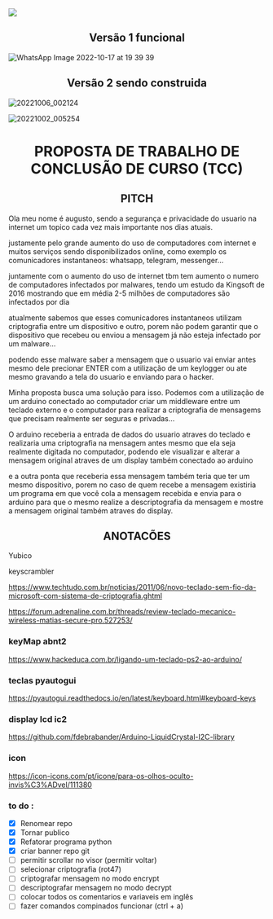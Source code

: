 <img align="center" src="https://user-images.githubusercontent.com/32443720/173478468-a98c009d-7497-412f-b76c-0ee08abb41a4.png"/>

<h2 align="center">Versão 1 funcional</h2>

![WhatsApp Image 2022-10-17 at 19 39 39](https://user-images.githubusercontent.com/32443720/196297172-9dbef4b7-01c0-4d2c-a54f-4283fcf06066.jpeg)

<h2 align="center">Versão 2 sendo construida</h2>

![20221006_002124](https://user-images.githubusercontent.com/32443720/196296975-0958eafe-7150-4eb9-bbb1-8e1962529ded.jpg)

![20221002_005254](https://user-images.githubusercontent.com/32443720/196297288-4ea1ee3e-e428-42bd-89d1-8bbc81499b90.jpg)



<h1 align="center">PROPOSTA DE TRABALHO DE CONCLUSÃO DE CURSO (TCC)</h1>

<h2 align="center">PITCH</h2>
Ola meu nome é augusto, sendo a segurança e privacidade do usuario na internet um topico cada vez mais importante nos dias atuais.

justamente pelo grande aumento do uso de computadores com internet e muitos serviços sendo disponibilizados online,
como exemplo os comunicadores instantaneos: whatsapp, telegram, messenger...

juntamente com o aumento do uso de internet tbm tem aumento o numero de computadores infectados por malwares, tendo um estudo da Kingsoft de 2016 mostrando que em média 2-5 milhões de computadores são infectados por dia

atualmente sabemos que esses comunicadores instantaneos utilizam criptografia entre um dispositivo e outro, porem não podem garantir que o dispositivo que recebeu ou enviou a mensagem já não esteja infectado por um malware...

podendo esse malware saber a mensagem que o usuario vai enviar antes mesmo dele precionar ENTER com a utilização de um keylogger ou ate mesmo gravando a tela do usuario e enviando para o hacker.

Minha proposta busca uma solução para isso.
Podemos com a utilização de um arduino conectado ao computador criar um middleware entre um teclado externo e o computador
para realizar a criptografia de mensagems que precisam realmente ser seguras e privadas...

O arduino receberia a entrada de dados do usuario atraves do teclado e realizaria uma criptografia na mensagem antes mesmo que ela seja realmente digitada no computador, podendo ele visualizar e alterar a mensagem original atraves de um display também conectado ao arduino

e a outra ponta que receberia essa mensagem também teria que ter um mesmo dispositivo, 
porem no caso de quem recebe a mensagem existiria um programa em que você cola a mensagem recebida e envia para o arduino para que o mesmo realize a descriptografia da mensagem e mostre a mensagem original também atraves do display.

<h2 align="center">ANOTACÕES</h2>

Yubico

keyscrambler

https://www.techtudo.com.br/noticias/2011/06/novo-teclado-sem-fio-da-microsoft-com-sistema-de-criptografia.ghtml

https://forum.adrenaline.com.br/threads/review-teclado-mecanico-wireless-matias-secure-pro.527253/

### keyMap abnt2 

https://www.hackeduca.com.br/ligando-um-teclado-ps2-ao-arduino/

### teclas pyautogui
https://pyautogui.readthedocs.io/en/latest/keyboard.html#keyboard-keys

### display lcd ic2
https://github.com/fdebrabander/Arduino-LiquidCrystal-I2C-library

### icon
https://icon-icons.com/pt/icone/para-os-olhos-oculto-invis%C3%ADvel/111380

### to do :
- [x] Renomear repo
- [x] Tornar publico
- [x] Refatorar programa python
- [x] criar banner repo git
- [ ] permitir scrollar no visor (permitir voltar)
- [ ] selecionar criptografia (rot47)
- [ ] criptografar mensagem no modo encrypt
- [ ] descriptografar mensagem no modo decrypt
- [ ] colocar todos os comentarios e variaveis em inglês
- [ ] fazer comandos compinados funcionar (ctrl + a)
